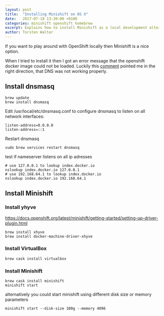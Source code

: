 ```yaml
---
layout: post
title:  "Installing Minishift on OS X"
date:   2017-07-18 13:30:00 +0100
categories: minishift openshift homebrew
excerpt: Explains how to install Minishift as a local development alternative for OpenShift.
author: Torsten Walter
---
```


If you want to play around with OpenShift locally then Minishift is a nice option.

When I tried to install it then I got an error message that the openshift docker image could not be loaded.
Luckily this [comment](https://github.com/minishift/minishift/issues/109#issuecomment-254895497) pointed me
in the right direction, that DNS was not working properly.

## Install dnsmasq

```
brew update
brew install dnsmasq
```

Edit /usr/local/etc/dnsmasq.conf to configure dnsmasq to listen on all network interfaces:
```
listen-address=0.0.0.0
listen-address=::1
```

Restart dnsmasq
```
sudo brew services restart dnsmasq
```

test if nameserver listens on all ip adresses
```
# use 127.0.0.1 to lookup index.docker.io
nslookup index.docker.io 127.0.0.1
# use 192.168.64.1 to lookup index.docker.io
nslookup index.docker.io 192.168.64.1
```

## Install Minishift

### Install yhyve
https://docs.openshift.org/latest/minishift/getting-started/setting-up-driver-plugin.html
```
brew install xhyve
brew install docker-machine-driver-xhyve
```

### Install VirtualBox
```
brew cask install virtualbox
```

### Install Minishift
```
brew cask install minishift
minishift start
```

alternatively you could start minishift using different disk size or memory parameters
```
minishift start --disk-size 100g --memory 4096
```
